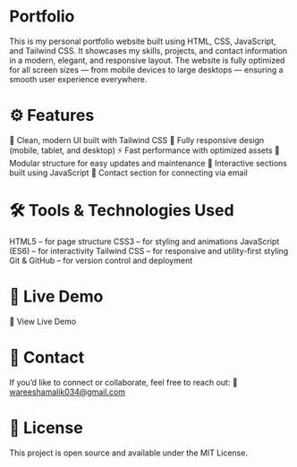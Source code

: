 # Portfolio

This is my personal portfolio website built using HTML, CSS, JavaScript, and Tailwind CSS. It showcases my skills, projects, and contact information in a modern, elegant, and responsive layout. The website is fully optimized for all screen sizes — from mobile devices to large desktops — ensuring a smooth user experience everywhere.

# ⚙️ Features

🎨 Clean, modern UI built with Tailwind CSS
📱 Fully responsive design (mobile, tablet, and desktop)
⚡ Fast performance with optimized assets
🧩 Modular structure for easy updates and maintenance
🌙 Interactive sections built using JavaScript
💌 Contact section for connecting via email

# 🛠️ Tools & Technologies Used

HTML5 – for page structure
CSS3 – for styling and animations
JavaScript (ES6) – for interactivity
Tailwind CSS – for responsive and utility-first styling
Git & GitHub – for version control and deployment

# 🚀 Live Demo

🔗 View Live Demo

# 📧 Contact

If you’d like to connect or collaborate, feel free to reach out:
📩 wareeshamalik034@gmail.com

# 🧾 License

This project is open source and available under the MIT License.
